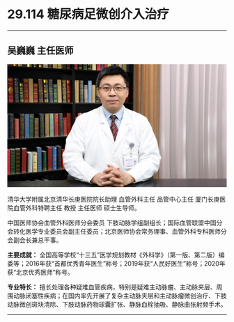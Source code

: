# 29.114 糖尿病足微创介入治疗

---

## 吴巍巍 主任医师

![1686288528534](image/c29_114/1686288528534.png)

清华大学附属北京清华长庚医院院长助理 血管外科主任 品管中心主任 厦门长庚医院血管外科特聘主任 教授 主任医师 硕士生导师。

中国医师协会血管外科医师分会委员 下肢动脉学组副组长；国际血管联盟中国分会转化医学专业委员会副主任委员；北京医师协会常务理事、血管外科专科医师分会副会长兼总干事。

**主要成就：** 全国高等学校“十三五”医学规划教材《外科学》（第一版、第二版）编委等；2016年获“首都优秀青年医生”称号；2019年获“人民好医生”称号；2020年获“北京优秀医师”称号。

**专业特长：** 擅长处理各种疑难血管疾病，特别是疑难主动脉瘤、主动脉夹层、周围动脉闭塞性疾病；在国内率先开展了复杂主动脉夹层和主动脉瘤微创治疗、下肢动脉微创斑块清除、下肢动脉药物球囊扩张、静脉血栓抽吸、静脉曲张射频手术。

---
